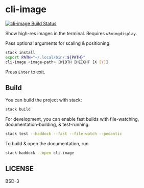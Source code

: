 # cli-image

[![cli-image Build Status](https://travis-ci.org/prikhi/cli-image.svg?branch=master)](https://travis-ci.org/prikhi/cli-image)


Show high-res images in the terminal. Requires `w3mimgdisplay`.

Pass optional arguments for scaling & positioning.

```sh
stack install
export PATH="~/.local/bin/:${PATH}"
cli-image <image-path> [WIDTH [HEIGHT [X [Y]]
```

Press `Enter` to exit.


## Build

You can build the project with stack:

```sh
stack build
```

For development, you can enable fast builds with file-watching,
documentation-building, & test-running:

```sh
stack test --haddock --fast --file-watch --pedantic
```

To build & open the documentation, run

```sh
stack haddock --open cli-image
```


## LICENSE

BSD-3

